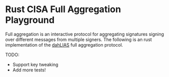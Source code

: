# Rust CISA Full Aggregation Playground

Full aggregation is an interactive protocol for aggregating signatures signing over different messages from multiple signers. The following is an rust implementation of the [dahLIAS](https://eprint.iacr.org/2025/692.pdf) full aggregation protocol.

TODO:

* Support key tweaking
* Add more tests!
